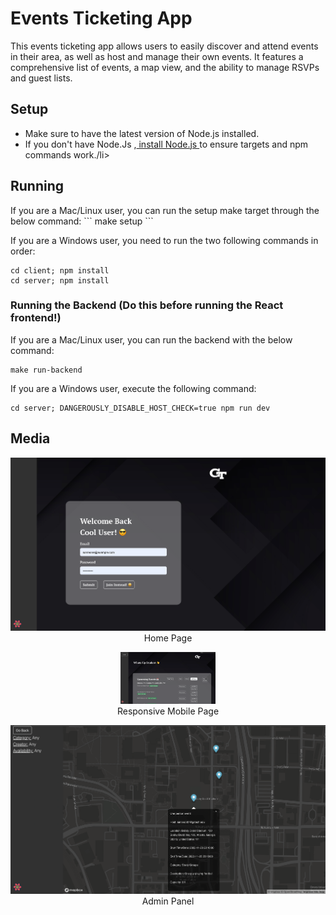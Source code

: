 <h1>Events Ticketing App</h1>
This events ticketing app allows users to easily discover and attend events in their area, as well as host and manage their own events. It features a comprehensive list of events, a map view, and the ability to manage RSVPs and guest lists.
<h2>Setup</h2>
<ul>
	<li>Make sure to have the latest version of Node.js installed.</li>
	<li>If you don't have Node.Js ,<a href="https://nodejs.org/en/download/"> install Node.js </a> to ensure targets and npm commands work./li>
</ul>
<h2>Running</h2>
If you are a Mac/Linux user, you can run the setup make target through the below command:
```
make setup
```

If you are a Windows user, you need to run the two following commands in order:
```
cd client; npm install
cd server; npm install
```

### Running the Backend (Do this before running the React frontend!)
If you are a Mac/Linux user, you can run the backend with the below command:
```
make run-backend
```

If you are a Windows user, execute the following command:
```
cd server; DANGEROUSLY_DISABLE_HOST_CHECK=true npm run dev
```
<h2>Media</h2>
<p align="center">
  <img src="/github_images/img1.png">
  <br>Home Page
</p>
<p align="center">
  <img width='30%' src="/github_images/img2.png">
  <br>Responsive Mobile Page
</p>
<p align="center">
  <img src="/github_images/img3.png">
  <br>Admin Panel
</p>
